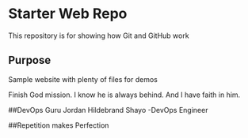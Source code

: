 # Starter Web Repo

This repository is for showing how Git and GitHub work

## Purpose

Sample website with plenty of files for demos

Finish God mission. I know he is always behind. And I have faith in him.

##DevOps Guru
Jordan Hildebrand Shayo -DevOps Engineer

##Repetition makes Perfection